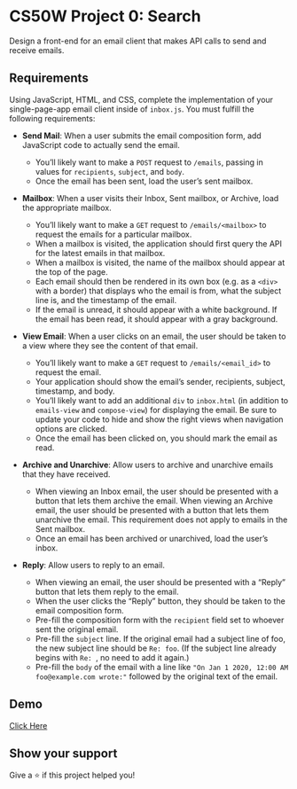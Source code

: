 # CS50W Project 0: Search

Design a front-end for an email client that makes API calls to send and receive emails.

## Requirements

Using JavaScript, HTML, and CSS, complete the implementation of your single-page-app email client inside of `inbox.js`. You must fulfill the following requirements:

- **Send Mail**: When a user submits the email composition form, add JavaScript code to actually send the email.

  - You’ll likely want to make a `POST` request to `/emails`, passing in values for `recipients`, `subject`, and `body`.
  - Once the email has been sent, load the user’s sent mailbox.

- **Mailbox**: When a user visits their Inbox, Sent mailbox, or Archive, load the appropriate mailbox.

  - You’ll likely want to make a `GET` request to `/emails/<mailbox>` to request the emails for a particular mailbox.
  - When a mailbox is visited, the application should first query the API for the latest emails in that mailbox.
  - When a mailbox is visited, the name of the mailbox should appear at the top of the page.
  - Each email should then be rendered in its own box (e.g. as a `<div>` with a border) that displays who the email is from, what the subject line is, and the timestamp of the email.
  - If the email is unread, it should appear with a white background. If the email has been read, it should appear with a gray background.

- **View Email**: When a user clicks on an email, the user should be taken to a view where they see the content of that email.

  - You’ll likely want to make a `GET` request to `/emails/<email_id>` to request the email.
  - Your application should show the email’s sender, recipients, subject, timestamp, and body.
  - You’ll likely want to add an additional `div` to `inbox.html` (in addition to `emails-view` and `compose-view`) for displaying the email. Be sure to update your code to hide and show the right views when navigation options are clicked.
  - Once the email has been clicked on, you should mark the email as read.

- **Archive and Unarchive**: Allow users to archive and unarchive emails that they have received.

  - When viewing an Inbox email, the user should be presented with a button that lets them archive the email. When viewing an Archive email, the user should be presented with a button that lets them unarchive the email. This requirement does not apply to emails in the Sent mailbox.
  - Once an email has been archived or unarchived, load the user’s inbox.

- **Reply**: Allow users to reply to an email.
  - When viewing an email, the user should be presented with a “Reply” button that lets them reply to the email.
  - When the user clicks the “Reply” button, they should be taken to the email composition form.
  - Pre-fill the composition form with the `recipient` field set to whoever sent the original email.
  - Pre-fill the `subject` line. If the original email had a subject line of foo, the new subject line should be `Re: foo`. (If the subject line already begins with `Re: `, no need to add it again.)
  - Pre-fill the `body` of the email with a line like `"On Jan 1 2020, 12:00 AM foo@example.com wrote:"` followed by the original text of the email.

## Demo

[Click Here](https://youtu.be/0aCfLKynMf8)

## Show your support

Give a ⭐️ if this project helped you!
